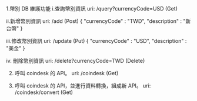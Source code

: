1.幣別 DB 維護功能
  i.查詢幣別資訊
  uri: /query?currencyCode=USD  (Get)
  
  ii.新增幣別資訊
  uri: /add (Post)
  {
    "currencyCode" : "TWD",
    "description" : "新台幣"
  } 
  
  iii.修改幣別資訊
  uri: /update (Put)
  {
    "currencyCode" : "USD",
    "description" : "美金"
  } 
  
  iv. 刪除幣別資訊
  uri: /delete?currencyCode=TWD (Delete)

2. 呼叫 coindesk 的 API。
  uri: /coindesk (Get)

3. 呼叫 coindesk 的 API，並進行資料轉換，組成新 API。
  uri: /coindesk/convert (Get)
